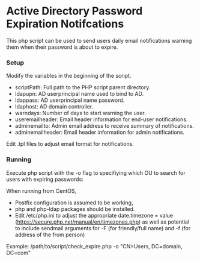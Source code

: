 # Active Directory Password Expiration Notifcations
This php script can be used to send users daily email notifications warning them
when their password is about to expire.  

### Setup
Modify the variables in the beginning of the script.
* scriptPath: Full path to the PHP script parent directory.
* ldapupn: AD userprincipal name used to bind to AD.
* ldappass: AD userprincipal name password.
* ldaphost: AD domain controller.
* warndays: Number of days to start warning the user.
* useremailheader: Email header information for end-user notifications.
* adminemailto: Admin email address to receive summary of notifications.
* adminemailheader: Email header information for admin notifications.



Edit .tpl files to adjust email format for notifications.

### Running
Execute php script with the -o flag to specifiying which OU to search for users 
with expiring passwords:

When running from CentOS, 
* Postfix configuration is assumed to be working, 
* php and php-ldap packages should be installed.
* Edit /etc/php.ini to adjust the appropriate date.timezone = value (https://secure.php.net/manual/en/timezones.php)
as well as potential to include sendmail arguments for -F (for friendly/full name) and -f (for address of the from person)

Example: /path/to/script/check_expire.php -o "CN=Users, DC=domain, DC=com"

